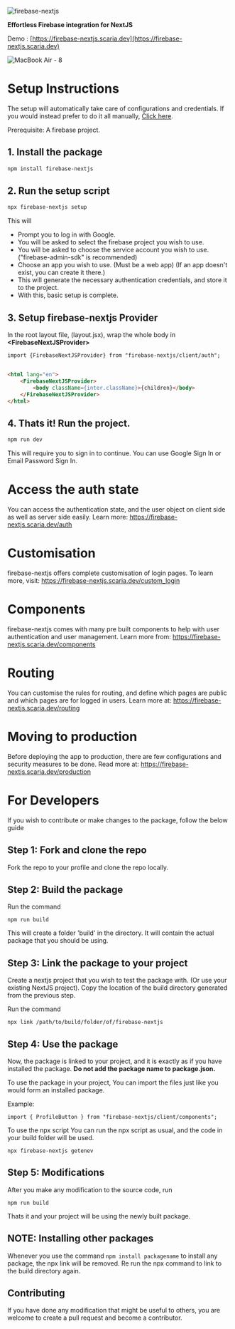 
![firebase-nextjs](https://github.com/NirmalScaria/nextfirejs/assets/46727865/48e2f4e1-318c-4877-97a8-df1c6e21604c)

**Effortless Firebase integration for NextJS**

Demo : [https://firebase-nextjs.scaria.dev](https://firebase-nextjs.scaria.dev)

![MacBook Air - 8](https://github.com/NirmalScaria/nextfirejs/assets/46727865/2ad45f6e-17f5-41d7-80cd-179aa22dc7c4)

# Setup Instructions

The setup will automatically take care of configurations and credentials. If you would instead prefer to do it all manually, [Click here](#manual-installation).

Prerequisite: A firebase project.

## 1. Install the package
```bash
npm install firebase-nextjs
```

## 2. Run the setup script
```bash
npx firebase-nextjs setup
```

This will
- Prompt you to log in with Google.
- You will be asked to select the firebase project you wish to use.
- You will be asked to choose the service account you wish to use. ("firebase-admin-sdk" is recommended)
- Choose an app you wish to use. (Must be a web app) (If an app doesn't exist, you can create it there.)
- This will generate the necessary authentication credentials, and store it to the project.
- With this, basic setup is complete.

## 3. Setup firebase-nextjs Provider

In the root layout file, (layout.jsx), wrap the whole body in **\<FirebaseNextJSProvider\>**

```html
import {FirebaseNextJSProvider} from "firebase-nextjs/client/auth";


<html lang="en">
    <FirebaseNextJSProvider>
        <body className={inter.className}>{children}</body>
    </FirebaseNextJSProvider>
</html>
```

## 4. Thats it! Run the project.

```bash
npm run dev
```

This will require you to sign in to continue. You can use Google Sign In or Email Password Sign In.

# Access the auth state

You can access the authentication state, and the user object on client side as well as server side easily. Learn more:
https://firebase-nextjs.scaria.dev/auth

# Customisation

firebase-nextjs offers complete customisation of login pages. To learn more, visit:
https://firebase-nextjs.scaria.dev/custom_login

# Components

firebase-nextjs comes with many pre built components to help with user authentication and user management. Learn more from:
https://firebase-nextjs.scaria.dev/components

# Routing

You can customise the rules for routing, and define which pages are public and which pages are for logged in users. Learn more at:
https://firebase-nextjs.scaria.dev/routing

# Moving to production

Before deploying the app to production, there are few configurations and security measures to be done. Read more at:
https://firebase-nextjs.scaria.dev/production

# For Developers

If you wish to contribute or make changes to the package, follow the below guide

## Step 1: Fork and clone the repo

Fork the repo to your profile and clone the repo locally.

## Step 2: Build the package

Run the command

```
npm run build
```

This will create a folder 'build' in the directory. It will contain the actual package that you should be using.

## Step 3: Link the package to your project

Create a nextjs project that you wish to test the package with. (Or use your existing NextJS project). Copy the location of the build directory generated from the previous step.

Run the command
```
npx link /path/to/build/folder/of/firebase-nextjs
```

## Step 4: Use the package

Now, the package is linked to your project, and it is exactly as if you have installed the package. **Do not add the package name to package.json.**

To use the package in your project,
You can import the files just like you would form an installed package.

Example:
```
import { ProfileButton } from "firebase-nextjs/client/components";
```

To use the npx script
You can run the npx script as usual, and the code in your build folder will be used.
```
npx firebase-nextjs getenev
```

## Step 5: Modifications

After you make any modification to the source code, run 
```
npm run build
```
Thats it and your project will be using the newly built package.

## NOTE: Installing other packages

Whenever you use the command `npm install packagename` to install any package, the npx link will be removed.
Re run the npx command to link to the build directory again.

## Contributing

If you have done any modification that might be useful to others, you are welcome to create a pull request and become a contributor.


















